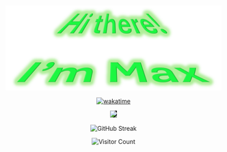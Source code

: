 ![header](./Header.png)

<div align="center">

[![wakatime](https://wakatime.com/badge/user/411707cc-e652-41a0-81f7-5b5255d892a6.svg)](https://wakatime.com/@Hax)

<a href="https://spotify-github-profile.kittinanx.com/api/view?uid=11150582328&redirect=true">
<img src="https://spotify-github-profile.kittinanx.com/api/view?uid=11150582328&cover_image=true&theme=novatorem&show_offline=true&background_color=121212&interchange=false&bar_color=53b14f" style="background-color: #141414"/>
</a>

![GitHub Streak](https://github-readme-streak-stats-six-plum.vercel.app/?user=Schlauer-Hax&theme=dark)

![Visitor Count](https://profile-counter.glitch.me/Schlauer-Hax/count.svg)

</div>
